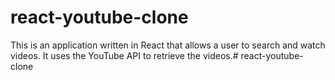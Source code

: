 # react-youtube-clone

This is an application written in React that allows a user to search and watch videos. It uses the YouTube API to retrieve the videos.# react-youtube-clone

